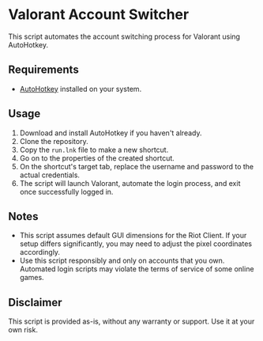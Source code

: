 # Valorant Account Switcher

This script automates the account switching process for Valorant using AutoHotkey.

## Requirements

- [AutoHotkey](https://www.autohotkey.com/) installed on your system.

## Usage

1. Download and install AutoHotkey if you haven't already.
2. Clone the repository.
3. Copy the `run.lnk` file to make a new shortcut.
4. Go on to the properties of the created shortcut.
5. On the shortcut's target tab, replace the username and password to the actual credentials.
6. The script will launch Valorant, automate the login process, and exit once successfully logged in.

## Notes

- This script assumes default GUI dimensions for the Riot Client. If your setup differs significantly, you may need to adjust the pixel coordinates accordingly.
- Use this script responsibly and only on accounts that you own. Automated login scripts may violate the terms of service of some online games.

## Disclaimer

This script is provided as-is, without any warranty or support. Use it at your own risk.

